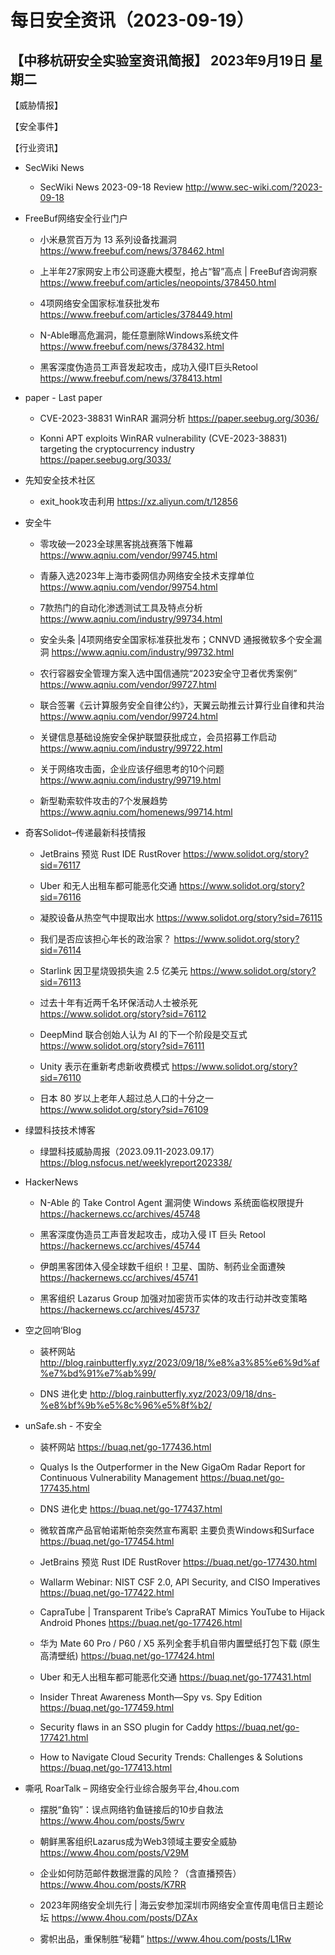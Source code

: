 # 每日安全资讯（2023-09-19）

【中移杭研安全实验室资讯简报】
2023年9月19日 星期二
---------------------------
【威胁情报】

【安全事件】

【行业资讯】

- SecWiki News
  - SecWiki News 2023-09-18 Review
http://www.sec-wiki.com/?2023-09-18

- FreeBuf网络安全行业门户
  - 小米悬赏百万为 13 系列设备找漏洞
https://www.freebuf.com/news/378462.html

  - 上半年27家网安上市公司逐鹿大模型，抢占“智”高点 | FreeBuf咨询洞察
https://www.freebuf.com/articles/neopoints/378450.html

  - 4项网络安全国家标准获批发布
https://www.freebuf.com/articles/378449.html

  - N-Able曝高危漏洞，能任意删除Windows系统文件
https://www.freebuf.com/news/378432.html

  - 黑客深度伪造员工声音发起攻击，成功入侵IT巨头Retool
https://www.freebuf.com/news/378413.html

- paper - Last paper
  - CVE-2023-38831 WinRAR 漏洞分析
https://paper.seebug.org/3036/

  - Konni APT exploits WinRAR vulnerability (CVE-2023-38831)  targeting the cryptocurrency industry
https://paper.seebug.org/3033/

- 先知安全技术社区
  - exit_hook攻击利用
https://xz.aliyun.com/t/12856

- 安全牛
  - 零攻破—2023全球黑客挑战赛落下帷幕
https://www.aqniu.com/vendor/99745.html

  - 青藤入选2023年上海市委网信办网络安全技术支撑单位
https://www.aqniu.com/vendor/99754.html

  - 7款热门的自动化渗透测试工具及特点分析
https://www.aqniu.com/industry/99734.html

  - 安全头条 |4项网络安全国家标准获批发布；CNNVD 通报微软多个安全漏洞
https://www.aqniu.com/industry/99732.html

  - 农行容器安全管理方案入选中国信通院“2023安全守卫者优秀案例”
https://www.aqniu.com/vendor/99727.html

  - 联合签署《云计算服务安全自律公约》，天翼云助推云计算行业自律和共治
https://www.aqniu.com/vendor/99724.html

  - 关键信息基础设施安全保护联盟获批成立，会员招募工作启动
https://www.aqniu.com/industry/99722.html

  - 关于网络攻击面，企业应该仔细思考的10个问题
https://www.aqniu.com/industry/99719.html

  - 新型勒索软件攻击的7个发展趋势
https://www.aqniu.com/homenews/99714.html

- 奇客Solidot–传递最新科技情报
  - JetBrains 预览 Rust IDE RustRover
https://www.solidot.org/story?sid=76117

  - Uber 和无人出租车都可能恶化交通
https://www.solidot.org/story?sid=76116

  - 凝胶设备从热空气中提取出水
https://www.solidot.org/story?sid=76115

  - 我们是否应该担心年长的政治家？
https://www.solidot.org/story?sid=76114

  - Starlink 因卫星烧毁损失逾 2.5 亿美元
https://www.solidot.org/story?sid=76113

  - 过去十年有近两千名环保活动人士被杀死
https://www.solidot.org/story?sid=76112

  - DeepMind 联合创始人认为 AI 的下一个阶段是交互式
https://www.solidot.org/story?sid=76111

  - Unity 表示在重新考虑新收费模式
https://www.solidot.org/story?sid=76110

  - 日本 80 岁以上老年人超过总人口的十分之一
https://www.solidot.org/story?sid=76109

- 绿盟科技技术博客
  - 绿盟科技威胁周报（2023.09.11-2023.09.17）
https://blog.nsfocus.net/weeklyreport202338/

- HackerNews
  - N-Able 的 Take Control Agent 漏洞使 Windows 系统面临权限提升
https://hackernews.cc/archives/45748

  - 黑客深度伪造员工声音发起攻击，成功入侵 IT 巨头 Retool
https://hackernews.cc/archives/45744

  - 伊朗黑客团体入侵全球数千组织！卫星、国防、制药业全面遭殃
https://hackernews.cc/archives/45741

  - 黑客组织 Lazarus Group 加强对加密货币实体的攻击行动并改变策略
https://hackernews.cc/archives/45737

- 空之回响‘Blog
  - 装杯网站
http://blog.rainbutterfly.xyz/2023/09/18/%e8%a3%85%e6%9d%af%e7%bd%91%e7%ab%99/

  - DNS 进化史
http://blog.rainbutterfly.xyz/2023/09/18/dns-%e8%bf%9b%e5%8c%96%e5%8f%b2/

- unSafe.sh - 不安全
  - 装杯网站
https://buaq.net/go-177436.html

  - Qualys Is the Outperformer in the New GigaOm Radar Report for Continuous Vulnerability Management
https://buaq.net/go-177435.html

  - DNS 进化史
https://buaq.net/go-177437.html

  - 微软首席产品官帕诺斯帕奈突然宣布离职 主要负责Windows和Surface
https://buaq.net/go-177454.html

  - JetBrains 预览 Rust IDE RustRover
https://buaq.net/go-177430.html

  - Wallarm Webinar: NIST CSF 2.0, API Security, and CISO Imperatives
https://buaq.net/go-177422.html

  - CapraTube | Transparent Tribe’s CapraRAT Mimics YouTube to Hijack Android Phones
https://buaq.net/go-177426.html

  - 华为 Mate 60 Pro / P60 / X5 系列全套手机自带内置壁纸打包下载 (原生高清壁纸)
https://buaq.net/go-177424.html

  - Uber 和无人出租车都可能恶化交通
https://buaq.net/go-177431.html

  - Insider Threat Awareness Month—Spy vs. Spy Edition
https://buaq.net/go-177459.html

  - Security flaws in an SSO plugin for Caddy
https://buaq.net/go-177421.html

  - How to Navigate Cloud Security Trends: Challenges & Solutions
https://buaq.net/go-177413.html

- 嘶吼 RoarTalk – 网络安全行业综合服务平台,4hou.com
  - 摆脱“鱼钩”：误点网络钓鱼链接后的10步自救法
https://www.4hou.com/posts/5wrv

  - 朝鲜黑客组织Lazarus成为Web3领域主要安全威胁
https://www.4hou.com/posts/V29M

  - 企业如何防范邮件数据泄露的风险？（含直播预告）
https://www.4hou.com/posts/K7RR

  - 2023年网络安全圳先行 | 海云安参加深圳市网络安全宣传周电信日主题论坛
https://www.4hou.com/posts/DZAx

  - 雾帜出品，重保制胜“秘籍”
https://www.4hou.com/posts/L1Rw

